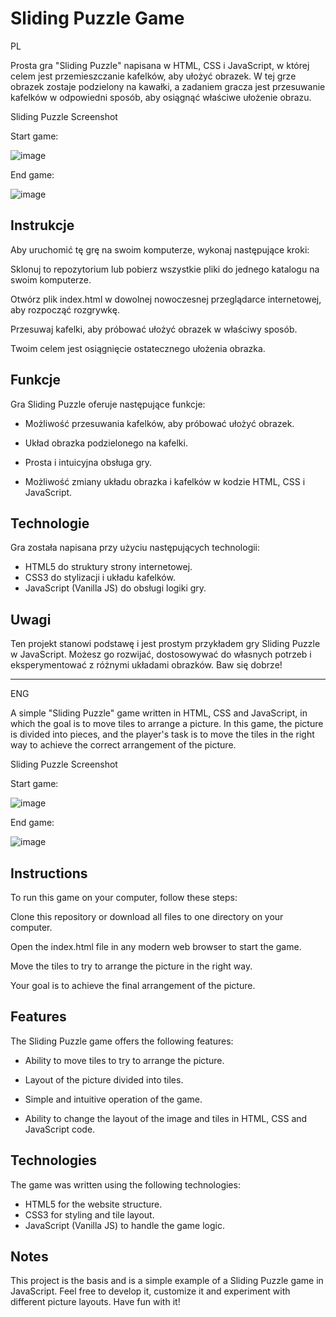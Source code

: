 # Sliding Puzzle Game

PL

Prosta gra "Sliding Puzzle" napisana w HTML, CSS i JavaScript, w której celem jest przemieszczanie kafelków, aby ułożyć obrazek. W tej grze obrazek zostaje podzielony na kawałki, a zadaniem gracza jest przesuwanie kafelków w odpowiedni sposób, aby osiągnąć właściwe ułożenie obrazu.

Sliding Puzzle Screenshot

Start game: 


![image](https://github.com/SebastianK2000/SlidingPuzzle/assets/127401994/4cd3f492-311b-41f5-a9bd-a0232848ca95)


End game: 

![image](https://github.com/SebastianK2000/SlidingPuzzle/assets/127401994/cd396317-eb61-40db-a8ea-13013228738e)


## Instrukcje

Aby uruchomić tę grę na swoim komputerze, wykonaj następujące kroki:

Sklonuj to repozytorium lub pobierz wszystkie pliki do jednego katalogu na swoim komputerze.

Otwórz plik index.html w dowolnej nowoczesnej przeglądarce internetowej, aby rozpocząć rozgrywkę.

Przesuwaj kafelki, aby próbować ułożyć obrazek w właściwy sposób.

Twoim celem jest osiągnięcie ostatecznego ułożenia obrazka.

## Funkcje

Gra Sliding Puzzle oferuje następujące funkcje:

- Możliwość przesuwania kafelków, aby próbować ułożyć obrazek.

- Układ obrazka podzielonego na kafelki.

- Prosta i intuicyjna obsługa gry.

- Możliwość zmiany układu obrazka i kafelków w kodzie HTML, CSS i JavaScript.

## Technologie

Gra została napisana przy użyciu następujących technologii:

- HTML5 do struktury strony internetowej.
- CSS3 do stylizacji i układu kafelków.
- JavaScript (Vanilla JS) do obsługi logiki gry.

## Uwagi

Ten projekt stanowi podstawę i jest prostym przykładem gry Sliding Puzzle w JavaScript. Możesz go rozwijać, dostosowywać do własnych potrzeb i eksperymentować z różnymi układami obrazków. Baw się dobrze!

----------------------

ENG 

A simple "Sliding Puzzle" game written in HTML, CSS and JavaScript, in which the goal is to move tiles to arrange a picture. In this game, the picture is divided into pieces, and the player's task is to move the tiles in the right way to achieve the correct arrangement of the picture.

Sliding Puzzle Screenshot

Start game: 


![image](https://github.com/SebastianK2000/SlidingPuzzle/assets/127401994/4cd3f492-311b-41f5-a9bd-a0232848ca95)


End game: 

![image](https://github.com/SebastianK2000/SlidingPuzzle/assets/127401994/cd396317-eb61-40db-a8ea-13013228738e)


## Instructions

To run this game on your computer, follow these steps:

Clone this repository or download all files to one directory on your computer.

Open the index.html file in any modern web browser to start the game.

Move the tiles to try to arrange the picture in the right way.

Your goal is to achieve the final arrangement of the picture.

## Features

The Sliding Puzzle game offers the following features:

- Ability to move tiles to try to arrange the picture.

- Layout of the picture divided into tiles.

- Simple and intuitive operation of the game.

- Ability to change the layout of the image and tiles in HTML, CSS and JavaScript code.

## Technologies

The game was written using the following technologies:

- HTML5 for the website structure.
- CSS3 for styling and tile layout.
- JavaScript (Vanilla JS) to handle the game logic.

## Notes

This project is the basis and is a simple example of a Sliding Puzzle game in JavaScript. Feel free to develop it, customize it and experiment with different picture layouts. Have fun with it!
